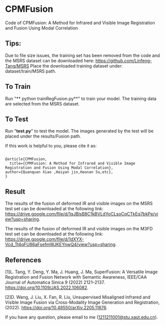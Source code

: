 # CPMFusion
Code of CPMFusion: A Method for Infrared and Visible Image Registration and Fusion Using Modal Correlation

## Tips:<br>
Due to file size issues, the training set has been removed from the code and the MSRS dataset can be downloaded here: https://github.com/Linfeng-Tang/MSRS
Place the downloaded training dataset under: dataset/train/MSRS path.

## To Train 
Run "** python trainRegFusion.py**" to train your model.
The training data are selected from the MSRS dataset. 

## To Test
Run "**test.py**" to test the model.
The images generated by the test will be placed under the results/Fusion path.

If this work is helpful to you, please cite it as:
```

@article{CPMFusion,
  title={CPMFusion: A Method for Infrared and Visible Image Registration and Fusion Using Modal Correlation},
author={Quanquan Xiao ,Haiyan jin,Haonan Su,etc},
}
```

## Result
The results of the fusion of deformed IR and visible images on the MSRS test set can be downloaded at the following link: https://drive.google.com/file/d/1qJBlsB8C1kBVLdYoCLsoCqCTkEq7bkPe/view?usp=sharing.

The results of the fusion of deformed IR and visible images on the M3FD test set can be downloaded at the following link: https://drive.google.com/file/d/1dXYX-Vcd_Tt4qFU86aFsefmWJKEYnwQ4/view?usp=sharing.

## References
[1]L. Tang, Y. Deng, Y. Ma, J. Huang, J. Ma, SuperFusion: A Versatile Image Registration and Fusion Network with Semantic Awareness, IEEE/CAA Journal of Automatica Sinica 9 (2022) 2121–2137. https://doi.org/10.1109/JAS.2022.106082.

[2]D. Wang, J. Liu, X. Fan, R. Liu, Unsupervised Misaligned Infrared and Visible Image Fusion via Cross-Modality Image Generation and Registration, (2022). https://doi.org/10.48550/arXiv.2205.11876.

If you have any question, please email to me (1211211001@stu.xaut.edu.cn).
